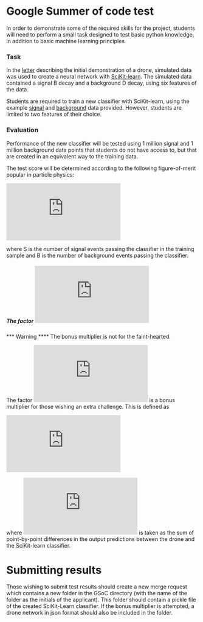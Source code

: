 # Google Summer of code test

In order to demonstrate some of the required skills for the project,
students will need to perform a small task designed to test basic python
knowledge, in addition to basic machine learning principles.

### Task

In the [letter](https://arxiv.org/abs/1712.09114) describing the initial demonstration of a drone,
simulated data was used to create a neural network with [SciKit-learn](http://scikit-learn.org/).
The simulated data contained a signal B decay and a background D decay,
using six features of the data.

Students are required to train a new classifier with SciKit-learn, using
the example [signal](signal_data.p) and [background](background_data.p) data provided.
However, students are limited to two features of their choice.

### Evaluation

Performance of the new classifier will be tested using 1 million signal and
1 million background data points that students do not have access to,
but that are created in an equivalent way to the training data.

The test score will be determined according to the following figure-of-merit
popular in particle physics:

![](http://latex.codecogs.com/svg.latex?%5Csigma%3D%5Calpha%5Cfrac%7BS%7D%7B%5Csqrt%7BS%2BB%7D%7D)

where S is the number of signal events passing the classifier in the
training sample and B is the number of background events passing the classifier.

##### The factor ![](http://latex.codecogs.com/svg.latex?%5Calpha)

*** Warning **** The bonus multiplier is not for the faint-hearted.

The factor ![](http://latex.codecogs.com/svg.latex?%5Calpha) is a bonus multiplier for those wishing an extra challenge.
This is defined as

![](http://latex.codecogs.com/svg.latex?%5Calpha%3D%281%2B%5Cfrac%7B1%7D%7B%5Cchi%5E%7B2%7D%7D%29)

where ![](http://latex.codecogs.com/svg.latex?%5Cchi%5E%7B2%7D) is taken as the sum of point-by-point differences in
the output predictions between the drone and the SciKit-learn classifier.

# Submitting results

Those wishing to submit test results should create a new merge request
which contains a new folder in the GSoC directory (with the name of the folder
as the initials of the applicant).
This folder should contain a pickle file of the created SciKit-Learn classifier.
If the bonus multiplier is attempted, a drone network in json
format should also be included in the folder.
